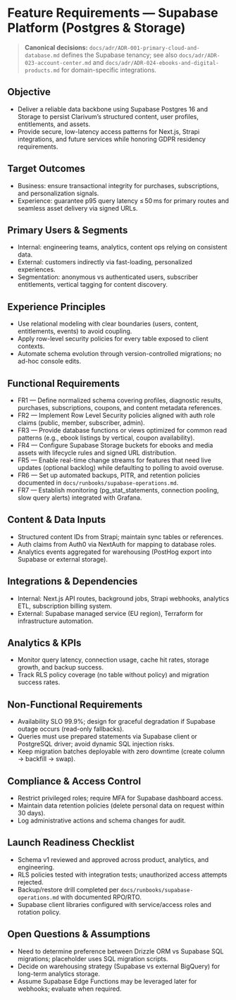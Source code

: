 # Feature Requirements — Supabase Platform (Postgres & Storage)

> **Canonical decisions:** `docs/adr/ADR-001-primary-cloud-and-database.md` defines the Supabase tenancy; see also `docs/adr/ADR-023-account-center.md` and `docs/adr/ADR-024-ebooks-and-digital-products.md` for domain-specific integrations.

## Objective
- Deliver a reliable data backbone using Supabase Postgres 16 and Storage to persist Clarivum’s structured content, user profiles, entitlements, and assets.
- Provide secure, low-latency access patterns for Next.js, Strapi integrations, and future services while honoring GDPR residency requirements.

## Target Outcomes
- Business: ensure transactional integrity for purchases, subscriptions, and personalization signals.
- Experience: guarantee p95 query latency ≤ 50 ms for primary routes and seamless asset delivery via signed URLs.

## Primary Users & Segments
- Internal: engineering teams, analytics, content ops relying on consistent data.
- External: customers indirectly via fast-loading, personalized experiences.
- Segmentation: anonymous vs authenticated users, subscriber entitlements, vertical tagging for content discovery.

## Experience Principles
- Use relational modeling with clear boundaries (users, content, entitlements, events) to avoid coupling.
- Apply row-level security policies for every table exposed to client contexts.
- Automate schema evolution through version-controlled migrations; no ad-hoc console edits.

## Functional Requirements
- FR1 — Define normalized schema covering profiles, diagnostic results, purchases, subscriptions, coupons, and content metadata references.
- FR2 — Implement Row Level Security policies aligned with auth role claims (public, member, subscriber, admin).
- FR3 — Provide database functions or views optimized for common read patterns (e.g., ebook listings by vertical, coupon availability).
- FR4 — Configure Supabase Storage buckets for ebooks and media assets with lifecycle rules and signed URL distribution.
- FR5 — Enable real-time change streams for features that need live updates (optional backlog) while defaulting to polling to avoid overuse.
- FR6 — Set up automated backups, PITR, and retention policies documented in `docs/runbooks/supabase-operations.md`.
- FR7 — Establish monitoring (pg_stat_statements, connection pooling, slow query alerts) integrated with Grafana.

## Content & Data Inputs
- Structured content IDs from Strapi; maintain sync tables or references.
- Auth claims from Auth0 via NextAuth for mapping to database roles.
- Analytics events aggregated for warehousing (PostHog export into Supabase or external storage).

## Integrations & Dependencies
- Internal: Next.js API routes, background jobs, Strapi webhooks, analytics ETL, subscription billing system.
- External: Supabase managed service (EU region), Terraform for infrastructure automation.

## Analytics & KPIs
- Monitor query latency, connection usage, cache hit rates, storage growth, and backup success.
- Track RLS policy coverage (no table without policy) and migration success rates.

## Non-Functional Requirements
- Availability SLO 99.9%; design for graceful degradation if Supabase outage occurs (read-only fallbacks).
- Queries must use prepared statements via Supabase client or PostgreSQL driver; avoid dynamic SQL injection risks.
- Keep migration batches deployable with zero downtime (create column → backfill → swap).

## Compliance & Access Control
- Restrict privileged roles; require MFA for Supabase dashboard access.
- Maintain data retention policies (delete personal data on request within 30 days).
- Log administrative actions and schema changes for audit.

## Launch Readiness Checklist
- Schema v1 reviewed and approved across product, analytics, and engineering.
- RLS policies tested with integration tests; unauthorized access attempts rejected.
- Backup/restore drill completed per `docs/runbooks/supabase-operations.md` with documented RPO/RTO.
- Supabase client libraries configured with service/access roles and rotation policy.

## Open Questions & Assumptions
- Need to determine preference between Drizzle ORM vs Supabase SQL migrations; placeholder uses SQL migration scripts.
- Decide on warehousing strategy (Supabase vs external BigQuery) for long-term analytics storage.
- Assume Supabase Edge Functions may be leveraged later for webhooks; evaluate when required.
